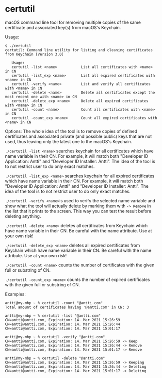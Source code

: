 # certutil
macOS command line tool for removing multiple copies of the same certificate and associated key(s) from macOS's Keychain.

Usage:
```
$ ./certutil
certutil: Command line utility for listing and cleaning certificates from Keychain (Version 3.0)

   Usage:
   certutil -list <name>           List all certificates with <name> in CN
   certutil -list_exp <name>       List all expired certificates with <name> in CN
   certutil -verify <name>         List and verify all certificates with <name> in CN
   certutil -delete <name>         Delete all certificates except the most recent one with <name> in CN
   certutil -delete_exp <name>     Delete all expired certificates with <name> in CN
   certutil -count <name>          Count all certificates with <name> in CN
   certutil -count_exp <name>      Count all expired certificates with <name> in CN
```

Options:
The whole idea of the tool is to remove copies of defined certificates and associated private (and possible public) keys that are not used, thus leaving only the latest one to the macOS's Keychain.

`./certutil -list <name>` searches keychain for all certificates which have name variable in their CN. For example, it will match both "Developer ID Application: Antti" and "Developer ID Installer: Antti". The idea of the tool is to not restrict user to do only exact matches.

`./certutil -list_exp <name>` searches keychain for all expired certificates which have name variable in their CN. For example, it will match both "Developer ID Application: Antti" and "Developer ID Installer: Antti". The idea of the tool is to not restrict user to do only exact matches.

`./certutil -verify <name>`is used to verify the selected name variable and show what the tool will actually delete by marking them with `-> Remove` in the list that it prints to the screen. This way you can test the result before deleting anything.

`./certutil -delete <name>` deletes all certificates from Keychain which have name variable in their CN. Be careful with the name attribute. Use at your own risk!

`./certutil -delete_exp <name>` deletes all expired certificates from Keychain which have name variable in their CN. Be careful with the name attribute. Use at your own risk!

`./certutil -count <name>` counts the number of certificates with the given full or substring of CN.

`./certutil -count_exp <name>` counts the number of expired certificates with the given full or substring of CN.

Examples:
```
antti@my-mbp ~ % certutil -count "@antti.com"
Total amount of certificates having '@antti.com' in CN: 3

antti@my-mbp ~ % certutil -list "@antti.com"
CN=antti@antti.com, Expiration: 14. Mar 2021 15:26:59
CN=antti@antti.com, Expiration: 14. Mar 2021 15:26:44
CN=antti@antti.com, Expiration: 14. Mar 2021 15:01:17

antti@my-mbp ~ % certutil -verify "@antti.com"
CN=antti@antti.com, Expiration: 14. Mar 2021 15:26:59 -> Keep
CN=antti@antti.com, Expiration: 14. Mar 2021 15:26:44 -> Remove
CN=antti@antti.com, Expiration: 14. Mar 2021 15:01:17 -> Remove

antti@my-mbp ~ % certutil -delete "@antti.com" 
CN=antti@antti.com, Expiration: 14. Mar 2021 15:26:59 -> Keeping
CN=antti@antti.com, Expiration: 14. Mar 2021 15:26:44 -> Deleting
CN=antti@antti.com, Expiration: 14. Mar 2021 15:01:17 -> Deleting
```
